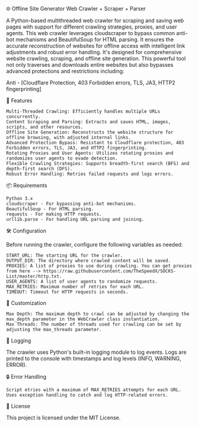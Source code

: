 🌐 Offline Site Generator
Web Crawler + Scraper + Parser

A Python-based multithreaded web crawler for scraping and saving web pages with support for different crawling strategies, proxies, and user agents. This web crawler leverages cloudscraper to bypass common anti-bot mechanisms and BeautifulSoup for HTML parsing. It ensures the accurate reconstruction of websites for offline access with intelligent link adjustments and robust error handling.
It's designed for comprehensive website crawling, scraping, and offline site generation. This powerful tool not only traverses and downloads entire websites but also bypasses advanced protections and restrictions including:

Anti - [Cloudflare Protection,
403 Forbidden errors,
TLS,
JA3,
HTTP2 fingerprinting]
   
🚀 Features

    Multi-Threaded Crawling: Efficiently handles multiple URLs concurrently.
    Content Scraping and Parsing: Extracts and saves HTML, images, scripts, and other resources.
    Offline Site Generation: Reconstructs the website structure for offline browsing, with adjusted internal links.
    Advanced Protection Bypass: Resistant to Cloudflare protection, 403 Forbidden errors, TLS, JA3, and HTTP2 fingerprinting.
    Rotating Proxies and User Agents: Utilizes rotating proxies and randomizes user agents to evade detection.
    Flexible Crawling Strategies: Supports breadth-first search (BFS) and depth-first search (DFS).
    Robust Error Handling: Retries failed requests and logs errors.

📦 Requirements

    Python 3.x
    cloudscraper - For bypassing anti-bot mechanisms.
    BeautifulSoup - For HTML parsing.
    requests - For making HTTP requests.
    urllib.parse - For handling URL parsing and joining.


🛠️ Configuration

Before running the crawler, configure the following variables as needed:

    START_URL: The starting URL for the crawler.
    OUTPUT_DIR: The directory where crawled content will be saved.
    PROXIES: A list of proxies to use during crawling. You can get proxies from here --> https://raw.githubusercontent.com/TheSpeedX/SOCKS-List/master/http.txt.
    USER_AGENTS: A list of user agents to randomize requests.
    MAX_RETRIES: Maximum number of retries for each URL.
    TIMEOUT: Timeout for HTTP requests in seconds.

🔄 Customization

    Max Depth: The maximum depth to crawl can be adjusted by changing the max_depth parameter in the WebCrawler class instantiation.
    Max Threads: The number of threads used for crawling can be set by adjusting the max_threads parameter.

📜 Logging

The crawler uses Python's built-in logging module to log events. Logs are printed to the console with timestamps and log levels (INFO, WARNING, ERROR).

🔒 Error Handling

    Script etries with a maximum of MAX_RETRIES attempts for each URL.
    Uses exception handling to catch and log HTTP-related errors.


📝 License

This project is licensed under the MIT License.
